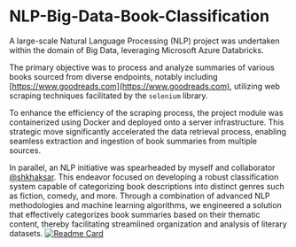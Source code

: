 # NLP-Big-Data-Book-Classification

A large-scale Natural Language Processing (NLP) project was undertaken within the domain of Big Data, leveraging Microsoft Azure Databricks. 

The primary objective was to process and analyze summaries of various books sourced from diverse endpoints, notably including [https://www.goodreads.com](https://www.goodreads.com), utilizing web scraping techniques facilitated by the `selenium` library.

To enhance the efficiency of the scraping process, the project module was containerized using Docker and deployed onto a server infrastructure. This strategic move significantly accelerated the data retrieval process, enabling seamless extraction and ingestion of book summaries from multiple sources.

In parallel, an NLP initiative was spearheaded by myself and collaborator [@shkhaksar](https://github.com/shkhaksar). This endeavor focused on developing a robust classification system capable of categorizing book descriptions into distinct genres such as fiction, comedy, and more. Through a combination of advanced NLP methodologies and machine learning algorithms, we engineered a solution that effectively categorizes book summaries based on their thematic content, thereby facilitating streamlined organization and analysis of literary datasets.
[![Readme Card](https://github-readme-stats.vercel.app/api/pin/?username=parham075&repo=NLP-Big-Data-Book-Classification)](https://github.com/parham075/NLP-Big-Data-Book-Classification)
